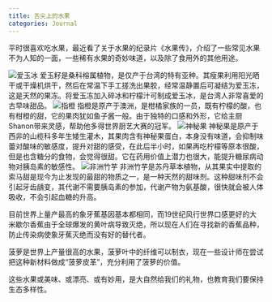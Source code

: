```yaml
---
title: 舌尖上的水果
categories: Journal
---
```


平时很喜欢吃水果，最近看了关于水果的纪录片《水果传》，介绍了一些常见水果不为人知的一面，一些稀有水果的奇妙味道，以及除了食用外的其他用途。

![爱玉冰](https://img3.doubanio.com/lpic/s9118702.jpg)
爱玉籽是桑科榕属植物，是仅产于台湾的特有亚种。其瘦果利用阳光晒干或干燥机烘干，然后在常温下手工搓洗出果胶，经常温静置后可凝结为爱玉冻，这是天然的果冻。将爱玉冻加入碎冰和柠檬汁可制成爱玉冰，是台湾人非常喜爱的古早味甜品。
![指橙](http://5b0988e595225.cdn.sohucs.com/images/20180129/9e9384440b1246cfb0704234b56c9cdb.gif)
指橙是原产于澳洲，是柑橘家族的一员，既有柠檬的酸，也有柑橙的甜，它的果肉犹如鱼子酱一般。由于独特的口感和外形，它给主厨Shanon带来灵感，帮助他多得世界厨艺大赛的冠军。
![神秘果](http://www.qnong.com.cn/uploadfile/2016/0329/20160329073859433.jpg)
神秘果是原产于西非的山榄科多年生矮生灌木，其果肉含有神秘果蛋白，本身没有味道，会抑制味蕾对酸味的敏感度，提升对甜的感受，在此后半小时，如果再吃柠檬等原本很酸，但是也含糖分的食物，会觉得很甜。它在药用价值上潜力也很大，能提升糖尿病动物对胰岛素的敏感性。
![非洲竹芋](http://5b0988e595225.cdn.sohucs.com/images/20180129/42e118d11ac34aef83005165abb76c8f.gif)
非洲竹芋是苏丹草本植物，从其果实中提取的索马甜是现今为止发现的最甜的物质之一，是一种天然的甜味剂。这种甜味剂不会引起牙齿龋变，其代谢不需要胰岛素的参加，代谢产物为氨基酸，很快就会被人体吸收，不会引起血糖的升高。

目前世界上量产最高的象牙蕉基因基本都相同，而19世纪风行世界口感更好的大米歇尔香蕉由于全球爆发的黄叶病导致灭绝，所以现在人们在寻找新的香蕉品种，防止传染病使象牙蕉灭绝而没有好的替代者。

菠萝是世界上产量很高的水果，菠萝叶中的纤维可以制衣，现在一些设计师在尝试把这种新材料做成“菠萝皮革”，充分利用了菠萝的价值。

这些水果或美味、或漂亮、或有妙用，是大自然给我们的礼物，也教育我们要保持生态多样性。



